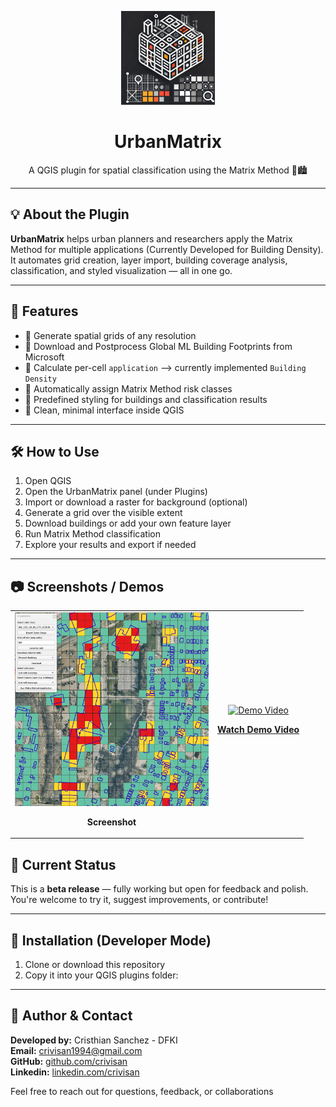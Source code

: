 <p align="center">
  <img src="icon.png" alt="UrbanMatrix Logo" width="150"/>
</p>

<h1 align="center">UrbanMatrix</h1>
<p align="center">
  A QGIS plugin for spatial classification using the Matrix Method 🧮🏙️
</p>

---

## 💡 About the Plugin

**UrbanMatrix** helps urban planners and researchers apply the Matrix Method for multiple applications (Currently Developed for Building Density).\
It automates grid creation, layer import, building coverage analysis, classification, and styled visualization — all in one go.

---

## 🚀 Features

- 📐 Generate spatial grids of any resolution
- 🏢 Download and Postprocess Global ML Building Footprints from Microsoft
- 🧮 Calculate per-cell `application` --> currently implemented `Building Density`
- 🎯 Automatically assign Matrix Method risk classes
- 🎨 Predefined styling for buildings and classification results
- 🧼 Clean, minimal interface inside QGIS

---

## 🛠️ How to Use

1. Open QGIS
2. Open the UrbanMatrix panel (under Plugins)
3. Import or download a raster for background (optional)
4. Generate a grid over the visible extent
5. Download buildings or add your own feature layer
6. Run Matrix Method classification
7. Explore your results and export if needed

---

## 📷 Screenshots / Demos

<table>
  <tr>
    <td align="center">
      <img src="screenshot.png" alt="UrbanMatrix Screenshot" width="310"/>
      <p><strong>Screenshot</strong></p>
    </td>
    <td align="center">
      <a href="https://youtu.be/xgnYrgwS6Fc">
        <img src="https://img.youtube.com/vi/xgnYrgwS6Fc/0.jpg" alt="Demo Video" width="400">
      </a>
      <p><strong><a href="https://youtu.be/xgnYrgwS6Fc">Watch Demo Video</a></strong></p>
    </td>
  </tr>
</table>


## 🧪 Current Status

This is a **beta release** — fully working but open for feedback and polish.  
You're welcome to try it, suggest improvements, or contribute!

---

## 🔧 Installation (Developer Mode)

1. Clone or download this repository
2. Copy it into your QGIS plugins folder:

---

## 🙋 Author & Contact

**Developed by:** Cristhian Sanchez - DFKI\
**Email:** [crivisan1994@gmail.com](mailto:crivisan1994@gmail.com)  
**GitHub:** [github.com/crivisan](https://github.com/crivisan)\
**Linkedin:** [linkedin.com/crivisan](https://www.linkedin.com/in/crivisan/)

Feel free to reach out for questions, feedback, or collaborations

